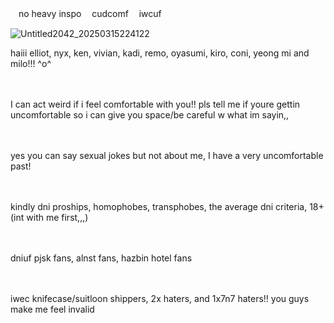 ㅤno heavy inspo ㅤcudcomf ㅤiwcuf

![Untitled2042_20250315224122](https://github.com/user-attachments/assets/01e5cb69-8b02-48eb-b617-c767fb400a5a)

haiii elliot, nyx, ken, vivian, kadi, remo, oyasumi, kiro, coni, yeong mi and milo!!! ^o^

ㅤ

I can act weird if i feel comfortable with you!! pls tell me if youre gettin uncomfortable so i can give you space/be careful w what im sayin,,

ㅤ

yes you can say sexual jokes but not about me, I have a very uncomfortable past!

ㅤ

kindly dni proships, homophobes, transphobes, the average dni criteria, 18+ (int with me first,,,)

ㅤ

dniuf pjsk fans, alnst fans, hazbin hotel fans

ㅤ

iwec knifecase/suitloon shippers, 2x haters, and 1x7n7 haters!! you guys make me feel invalid
